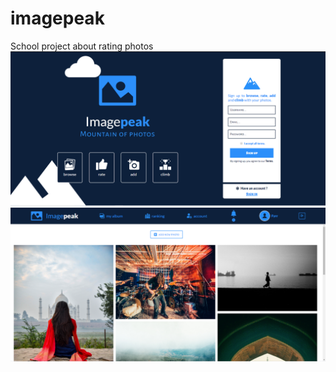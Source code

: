 # imagepeak
School project about rating photos
![imagepeak](https://github.com/Fyrrj/views/blob/master/imagepeak1.PNG?raw=true)
![imagepeak](https://github.com/Fyrrj/views/blob/master/imagepeak2.PNG?raw=true)
